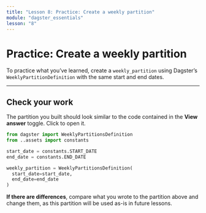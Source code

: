 ```yaml
---
title: "Lesson 8: Practice: Create a weekly partition"
module: "dagster_essentials"
lesson: "8"
---
```


# Practice: Create a weekly partition

To practice what you’ve learned, create a `weekly_partition` using Dagster’s `WeeklyPartitionDefinition` with the same start and end dates.

---

## Check your work

The partition you built should look similar to the code contained in the **View answer** toggle. Click to open it.

```python
from dagster import WeeklyPartitionsDefinition
from ..assets import constants

start_date = constants.START_DATE
end_date = constants.END_DATE

weekly_partition = WeeklyPartitionsDefinition(
  start_date=start_date,
  end_date=end_date
)
```

**If there are differences**, compare what you wrote to the partition above and change them, as this partition will be used as-is in future lessons.